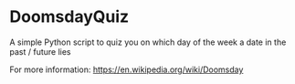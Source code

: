 # DoomsdayQuiz
A simple Python script to quiz you on which day of the week a date in the past / future lies

For more information: https://en.wikipedia.org/wiki/Doomsday
